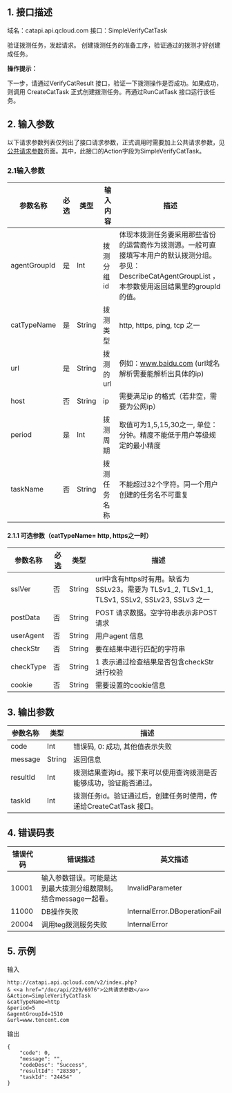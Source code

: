 ## 1. 接口描述

域名：catapi.api.qcloud.com
接口：SimpleVerifyCatTask



验证拨测任务，发起请求。
创建拨测任务的准备工序，验证通过的拨测才好创建成任务。

**操作提示：**

下一步，请通过VerifyCatResult 接口，验证一下拨测操作是否成功。如果成功，则调用 CreateCatTask 正式创建拨测任务。再通过RunCatTask 接口运行该任务。

## 2. 输入参数

以下请求参数列表仅列出了接口请求参数，正式调用时需要加上公共请求参数，见<a href="/doc/api/405/公共请求参数" title="公共请求参数">公共请求参数</a>页面。其中，此接口的Action字段为SimpleVerifyCatTask。

### 2.1输入参数

| 参数名称         | 必选   | 类型     | 输入内容   | 描述                                       |
| ------------ | ---- | ------ | ------ | ---------------------------------------- |
| agentGroupId | 是    | Int    | 拨测分组id | 体现本拨测任务要采用那些省份的运营商作为拨测源。一般可直接填写本用户的默认拨测分组。参见：DescribeCatAgentGroupList ，本参数使用返回结果里的groupId的值。 |
| catTypeName  | 是    | String | 拨测类型   | http, https, ping, tcp 之一                |
| url          | 是    | String | 拨测的url | 例如：www.baidu.com (url域名解析需要能解析出具体的ip)    |
| host         | 否    | String | ip     | 需要满足ip 的格式（若非空，需要为公网ip）                  |
| period       | 是    | Int    | 拨测周期   | 取值可为1,5,15,30之一, 单位：分钟。精度不能低于用户等级规定的最小精度 |
| taskName     | 否    | String | 拨测任务名称 | 不能超过32个字符。同一个用户创建的任务名不可重复                |
#### 2.1.1 可选参数（catTypeName= http, https之一时）

| 参数名称      | 必选   | 类型     | 描述                                       |
| --------- | ---- | ------ | ---------------------------------------- |
| sslVer    | 否    | String | url中含有https时有用。缺省为SSLv23。需要为 TLSv1_2, TLSv1_1, TLSv1, SSLv2, SSLv23, SSLv3 之一 |
| postData  | 否    | String | POST 请求数据。空字符串表示非POST请求                  |
| userAgent | 否    | String | 用户agent 信息                               |
| checkStr  | 否    | String | 要在结果中进行匹配的字符串                            |
| checkType | 否    | String | 1 表示通过检查结果是否包含checkStr 进行校验              |
| cookie    | 否    | String | 需要设置的cookie信息                            |



## 3. 输出参数

| 参数名称     | 类型     | 描述                                       |
| -------- | ------ | ---------------------------------------- |
| code     | Int    | 错误码, 0: 成功, 其他值表示失败                      |
| message  | String | 返回信息                                     |
| resultId | Int    | 拨测结果查询id。接下来可以使用查询拨测是否能够成功，验证能否通过。       |
| taskId   | Int    | 拨测任务id。验证通过后，创建任务时使用，传递给CreateCatTask 接口。 |


## 4. 错误码表

| 错误代码  | 错误描述                                | 英文描述                          |
| ----- | ----------------------------------- | ----------------------------- |
| 10001 | 输入参数错误。可能是达到最大拨测分组数限制。结合message一起看。 | InvalidParameter              |
| 11000 | DB操作失败                              | InternalError.DBoperationFail |
| 20004 | 调用teg拨测服务失败                         | InternalError                 |

## 5. 示例

输入

```
http://catapi.api.qcloud.com/v2/index.php?
& <<a href="/doc/api/229/6976">公共请求参数</a>>
&Action=SimpleVerifyCatTask
&catTypeName=http
&period=5
&agentGroupId=1510
&url=www.tencent.com
```

输出

```
{
    "code": 0,
    "message": "",
    "codeDesc": "Success",
    "resultId": "28330",
    "taskId": "24454"
}
```